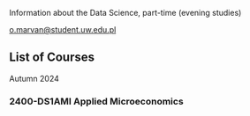Information about the Data Science, part-time (evening studies)

o.marvan@student.uw.edu.pl
## List of Courses
Autumn 2024
### 2400-DS1AMI Applied Microeconomics







